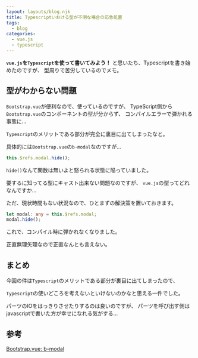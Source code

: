 ```yaml
---
layout: layouts/blog.njk
title: Typescriptいおける型が不明な場合の応急処置
tags:
  - blog
categories:
  - vue.js
  - typescript
---
```


**`vue.js`を`Typescript`を使って書いてみよう！**
と思いたち、Typescriptを書き始めたのですが、
型周りで苦労しているのでメモ。

## 型がわからない問題

`Bootstrap.vue`が便利なので、使っているのですが、
TypeScript側から`Bootstrap.vue`のコンポーネントの型が分からず、
コンパイルエラーで弾かれる事態に…

`Typescript`のメリットである部分が完全に裏目に出てしまったなと。

具体的には`Bootstrap.vue`の`b-modal`なのですが…

```typescript
this.$refs.modal.hide();
```

`hide()`なんて関数は無いよと怒られる状態に陥っていました。

要するに知ってる型にキャスト出来ない問題なのですが、
`vue.js`の型ってどれなんですか…

ただ、現状時間もない状況なので、ひとまずの解決策を置いておきます。

```typescript
let modal: any = this.$refs.modal;
modal.hide();
```

これで、コンパイル時に弾かれなくなりました。

正直無理矢理なので正直なんとも言えない。

## まとめ

今回の件は`Typescript`のメリットである部分が裏目に出てしまったので、

`Typescript`の使いどころを考えないといけないのかなと思える一件でした。

パーツのIOをはっきりさせたりするのは良いのですが、
パーツを呼び出す側はjavascriptで書いた方が幸せになれる気がする…

## 参考
[Bootstrap.vue: b-modal](https://bootstrap-vue.js.org/docs/components/modal/)
